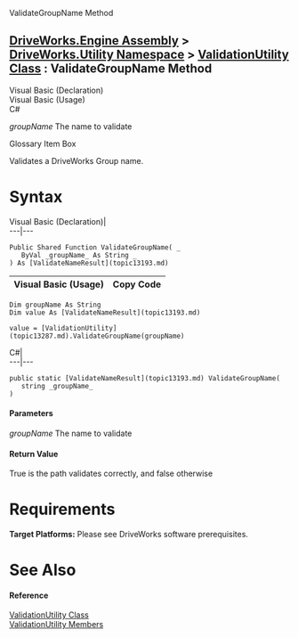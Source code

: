 ValidateGroupName Method   
  
[DriveWorks.Engine Assembly](topic2156.md) > [DriveWorks.Utility Namespace](topic13190.md) > [ValidationUtility Class](topic13287.md) : ValidateGroupName Method  
---  
  
Visual Basic (Declaration)    
Visual Basic (Usage)    
C# 

_groupName_
    The name to validate

Glossary Item Box

Validates a DriveWorks Group name. 

# Syntax

Visual Basic (Declaration)|   
---|---  
      
    
    Public Shared Function ValidateGroupName( _
       ByVal _groupName_ As String _
    ) As [ValidateNameResult](topic13193.md)  
  
Visual Basic (Usage)| Copy Code  
---|---  
      
    
    Dim groupName As String
    Dim value As [ValidateNameResult](topic13193.md)
     
    value = [ValidationUtility](topic13287.md).ValidateGroupName(groupName)  
  
C#|   
---|---  
      
    
    public static [ValidateNameResult](topic13193.md) ValidateGroupName( 
       string _groupName_
    )  
  
#### Parameters

 _groupName_
    The name to validate

#### Return Value

True is the path validates correctly, and false otherwise

# Requirements

**Target Platforms:** Please see DriveWorks software prerequisites.

# See Also

#### Reference

[ValidationUtility Class](topic13287.md)   
[ValidationUtility Members](topic13288.md)


